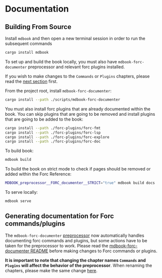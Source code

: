 # Documentation

## Building From Source

Install `mdbook` and then open a new terminal session in order to run the subsequent commands

```sh
cargo install mdbook
```

To set up and build the book locally, you must also have `mdbook-forc-documenter` preprocessor and relevant forc plugins installed.

If you wish to make changes to the `Commands` or `Plugins` chapters, please read the [next section](#generating-documentation-for-forc-commandsplugins) first.

From the project root, install `mdbook-forc-documenter`:

```sh
cargo install --path ./scripts/mdbook-forc-documenter
```

You must also install forc plugins that are already documented within the book. You can skip plugins that are going to be removed and install plugins that are going to be added to the book:

```sh
cargo install --path ./forc-plugins/forc-fmt
cargo install --path ./forc-plugins/forc-lsp
cargo install --path ./forc-plugins/forc-explore
cargo install --path ./forc-plugins/forc-doc
```

To build book:

```sh
mdbook build
```

To build the book on strict mode to check if pages should be removed or added within the Forc Reference:

```sh
MDBOOK_preprocessor__FORC_documenter__STRICT="true" mdbook build docs
```

To serve locally:

```sh
mdbook serve
```

## Generating documentation for Forc commands/plugins

The `mdbook-forc-documenter` [preprocessor](https://rust-lang.github.io/mdBook/for_developers/preprocessors.html) now automatically handles documenting forc commands and plugins, but some actions have to be taken for the preprocessor to work. Please read the [mdbook-forc-documenter README](../scripts/mdbook-forc-documenter/README.md) before making changes to Forc commands or plugins.

**It is important to note that changing the chapter names `Commands` and `Plugins` will affect the behavior of the preprocessor**. When renaming the chapters, please make the same change [here](https://github.com/FuelLabs/sway/blob/a19681c2165402d289bc6bae7a46a580ef3be5b5/scripts/mdbook-forc-documenter/src/lib.rs#L45,L56).
